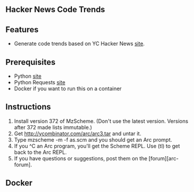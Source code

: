 ## Hacker News Code Trends

## Features

- Generate code trends based on YC Hacker News [site][ychn].

## Prerequisites

- Python [site][python]
- Python Requests [site][requests]
- Docker if you want to run this on a container

## Instructions

1. Install version 372 of MzScheme. (Don't use the latest version. Versions after 372 made lists immutable.)
2. Get http://ycombinator.com/arc/arc3.tar and untar it.
3. Type mzscheme -m -f as.scm and you should get an Arc prompt.
4. If you ^C an Arc program, you'll get the Scheme REPL. Use (tl) to get back to the Arc REPL.
5. If you have questions or suggestions, post them on the [forum][arc-forum].

## Docker

[ychn]: http://news.ycombinator.com
[python]: https://www.python.org/downloads/
[requests]: http://docs.python-requests.org/en/latest/
[docker]: https://www.docker.com/